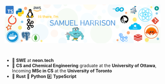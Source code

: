 <img src="https://raw.githubusercontent.com/sam-harri/sam-harri/master/banner.png" alt="Introduction Banner.." style="text-align: center; margin-bottom: 30px;" />

-   :office: **SWE** at **neon.tech**
-   :school: **CS and Chemical Engineering** graduate at the **University of Ottawa**, Incoming **MSc in CS** at the **University of Toronto**
-   🦀 **Rust** 🐍 **Python** #️⃣ **TypeScript**
